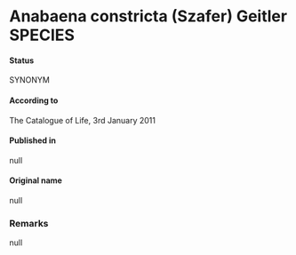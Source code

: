 # Anabaena constricta (Szafer) Geitler SPECIES

#### Status
SYNONYM

#### According to
The Catalogue of Life, 3rd January 2011

#### Published in
null

#### Original name
null

### Remarks
null